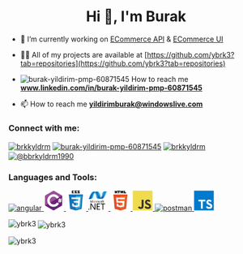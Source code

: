 <h1 align="center">Hi 👋, I'm Burak</h1>

- 🔭 I’m currently working on [ECommerce API](https://github.com/ybrk3/ECommerceAPI) & [ECommerce UI](https://github.com/ybrk3/ECommerceUI)

- 👨‍💻 All of my projects are available at [https://github.com/ybrk3?tab=repositories](https://github.com/ybrk3?tab=repositories)

- <img src="https://raw.githubusercontent.com/rahuldkjain/github-profile-readme-generator/master/src/images/icons/Social/linked-in-alt.svg" alt="burak-yildirim-pmp-60871545" height="15" width="15" /> How to reach me **www.linkedin.com/in/burak-yildirim-pmp-60871545**

- 📫 How to reach me **yildirimburak@windowslive.com**

<h3 align="left">Connect with me:</h3>
<p align="left">
<a href="https://twitter.com/brkkyldrm" target="blank"><img align="center" src="https://raw.githubusercontent.com/rahuldkjain/github-profile-readme-generator/master/src/images/icons/Social/twitter.svg" alt="brkkyldrm" height="30" width="40" /></a>
<a href="https://linkedin.com/in/burak-yildirim-pmp-60871545" target="blank"><img align="center" src="https://raw.githubusercontent.com/rahuldkjain/github-profile-readme-generator/master/src/images/icons/Social/linked-in-alt.svg" alt="burak-yildirim-pmp-60871545" height="30" width="40" /></a>
<a href="https://instagram.com/brkkyldrm" target="blank"><img align="center" src="https://raw.githubusercontent.com/rahuldkjain/github-profile-readme-generator/master/src/images/icons/Social/instagram.svg" alt="brkkyldrm" height="30" width="40" /></a>
<a href="https://medium.com/@bbrkyldrm1990" target="blank"><img align="center" src="https://raw.githubusercontent.com/rahuldkjain/github-profile-readme-generator/master/src/images/icons/Social/medium.svg" alt="@bbrkyldrm1990" height="30" width="40" /></a>
</p>

<h3 align="left">Languages and Tools:</h3>
<p align="left"> <a href="https://angular.io" target="_blank" rel="noreferrer"> <img src="https://angular.io/assets/images/logos/angular/angular.svg" alt="angular" width="40" height="40"/> </a> <a href="https://www.w3schools.com/cs/" target="_blank" rel="noreferrer"> <img src="https://raw.githubusercontent.com/devicons/devicon/master/icons/csharp/csharp-original.svg" alt="csharp" width="40" height="40"/> </a> <a href="https://www.w3schools.com/css/" target="_blank" rel="noreferrer"> <img src="https://raw.githubusercontent.com/devicons/devicon/master/icons/css3/css3-original-wordmark.svg" alt="css3" width="40" height="40"/> </a> <a href="https://dotnet.microsoft.com/" target="_blank" rel="noreferrer"> <img src="https://raw.githubusercontent.com/devicons/devicon/master/icons/dot-net/dot-net-original-wordmark.svg" alt="dotnet" width="40" height="40"/> </a> <a href="https://www.w3.org/html/" target="_blank" rel="noreferrer"> <img src="https://raw.githubusercontent.com/devicons/devicon/master/icons/html5/html5-original-wordmark.svg" alt="html5" width="40" height="40"/> </a> <a href="https://developer.mozilla.org/en-US/docs/Web/JavaScript" target="_blank" rel="noreferrer"> <img src="https://raw.githubusercontent.com/devicons/devicon/master/icons/javascript/javascript-original.svg" alt="javascript" width="40" height="40"/> </a> <a href="https://postman.com" target="_blank" rel="noreferrer"> <img src="https://www.vectorlogo.zone/logos/getpostman/getpostman-icon.svg" alt="postman" width="40" height="40"/> </a> <a href="https://www.typescriptlang.org/" target="_blank" rel="noreferrer"> <img src="https://raw.githubusercontent.com/devicons/devicon/master/icons/typescript/typescript-original.svg" alt="typescript" width="40" height="40"/> </a> </p>

<p><img align="left" src="https://github-readme-stats.vercel.app/api/top-langs?username=ybrk3&show_icons=true&locale=en&layout=compact" alt="ybrk3" /></p>

<p>&nbsp;<img align="center" src="https://github-readme-stats.vercel.app/api?username=ybrk3&show_icons=true&locale=en" alt="ybrk3" /></p>

<p><img align="center" src="https://github-readme-streak-stats.herokuapp.com/?user=ybrk3&theme=default" alt="ybrk3" /></p>

